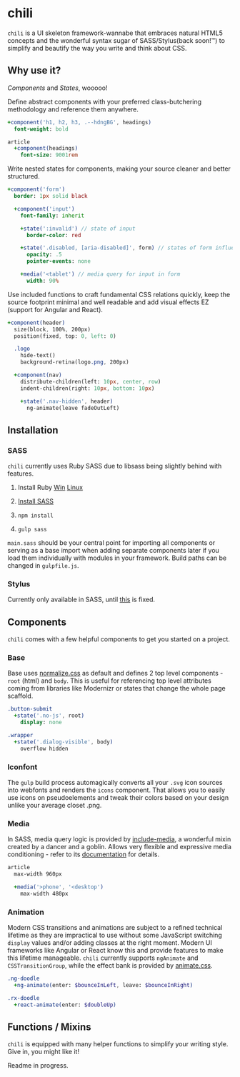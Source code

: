 # chili

`chili` is a UI skeleton framework-wannabe that embraces natural HTML5 concepts and the wonderful syntax sugar of SASS/Stylus(back soon!&trade;) to simplify and beautify the way you write and think about CSS.

## Why use it?

*Components* and *States*, wooooo!

Define abstract components with your preferred class-butchering methodology and reference them anywhere.

```Sass
+component('h1, h2, h3, .--hdngBG', headings)
  font-weight: bold

article
  +component(headings)
    font-size: 9001rem
```

Write nested states for components, making your source cleaner and better structured.

```Sass
+component('form')
  border: 1px solid black

  +component('input')
    font-family: inherit

    +state(':invalid') // state of input
      border-color: red

    +state('.disabled, [aria-disabled]', form) // states of form influencing input
      opacity: .5
      pointer-events: none

    +media('<tablet') // media query for input in form
      width: 90%
```

Use included functions to craft fundamental CSS relations quickly, keep the source footprint minimal and well readable and add visual effects EZ (support for Angular and React).
```Sass
+component(header)
  size(block, 100%, 200px)
  position(fixed, top: 0, left: 0)

  .logo
  	hide-text()
    background-retina(logo.png, 200px)

  +component(nav)
    distribute-children(left: 10px, center, row)
    indent-children(right: 10px, bottom: 10px)

    +state('.nav-hidden', header)
      ng-animate(leave fadeOutLeft)
```

## Installation

### SASS

`chili` currently uses Ruby SASS due to libsass being slightly behind with features.

1. Install Ruby [Win](http://rubyinstaller.org/) [Linux](https://www.ruby-lang.org/en/documentation/installation/#package-management-systems)

2. [Install SASS](http://sass-lang.com/install)

3. `npm install`

4. `gulp sass`

`main.sass` should be your central point for importing all components or serving as a base import when adding separate components later if you load them individually with modules in your framework.
Build paths can be changed in `gulpfile.js`.


### Stylus

Currently only available in SASS, until [this](https://github.com/stylus/stylus/issues/1703) is fixed.

## Components

`chili` comes with a few helpful components to get you started on a project.

### Base

Base uses [normalize.css](https://github.com/necolas/normalize.css/) as default and defines 2 top level components - `root` (html) and `body`. This is useful for referencing top level attributes coming from libraries like Modernizr or states that change the whole page scaffold.

```Sass
.button-submit
  +state('.no-js', root)
    display: none

.wrapper
  +state('.dialog-visible', body)
    overflow hidden
```

### Iconfont

The `gulp` build process automagically converts all your `.svg` icon sources into webfonts and renders the `icons` component. That allows you to easily use icons on pseudoelements and tweak their colors based on your design unlike your average closet .png.

### Media

In SASS, media query logic is provided by [include-media](https://github.com/eduardoboucas/include-media), a wonderful mixin created by a dancer and a goblin. Allows very flexible and expressive media conditioning - refer to its [documentation](http://include-media.com/#features) for details.

```Sass
article
  max-width 960px

  +media('>phone', '<desktop')
    max-width 480px
```

### Animation

Modern CSS transitions and animations are subject to a refined technical lifetime as they are impractical to use without some JavaScript switching `display` values and/or adding classes at the right moment. Modern UI frameworks like Angular or React know this and provide features to make this lifetime manageable. `chili` currently supports `ngAnimate` and `CSSTransitionGroup`, while the effect bank is provided by [animate.css](https://github.com/daneden/animate.css/).

```Sass
.ng-doodle
  +ng-animate(enter: $bounceInLeft, leave: $bounceInRight)

.rx-doodle
  +react-animate(enter: $doubleUp)
```

## Functions / Mixins

`chili` is equipped with many helper functions to simplify your writing style.
Give in, you might like it!

Readme in progress.
